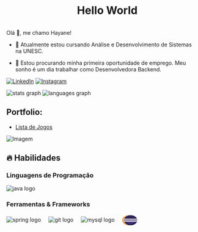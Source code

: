 <!--título-->
<div id="user-content-toc">
  <ul align="center">
    <summary><h1 style="display: inline-block">Hello World</h1></summary>
</div>
<!-- Presentation -->
<p>
  Olá 👋, me chamo Hayane!

  - 🌱 Atualmente estou cursando Análise e Desenvolvimento de Sistemas na UNESC.
    
  - 🔭 Estou procurando minha primeira oportunidade de emprego. Meu sonho é um dia trabalhar como Desenvolvedora Backend.
</p>

<!-- Links -->
[![LinkedIn](https://img.shields.io/badge/LinkedIn-0077B5?style=for-the-badge&logo=linkedin&logoColor=white)](https://www.linkedin.com/in/hayane-caetano-55375622a/)
[![Instagram](https://img.shields.io/badge/Instagram-E4405F?style=for-the-badge&logo=instagram&logoColor=white)](https://www.instagram.com/hayane.91/)


<!-- GithubStats -->
 <img src="https://github-readme-stats.vercel.app/api?username=Hayane244&hide_title=false&hide_rank=false&show_icons=true&include_all_commits=true&count_private=true&disable_animations=false&theme=gotham&locale=en&hide_border=false&order=1" height="160" alt="stats graph"  />   <img src="https://github-readme-stats.vercel.app/api/top-langs?username=Hayane244&locale=en&hide_title=false&layout=compact&card_width=350&langs_count=6&theme=gotham&hide_border=false&order=2" height="160" alt="languages graph"  />
  
<!-- Portfolio -->
## Portfolio:
- [Lista de Jogos](https://github.com/Hayane244/dslist)

<!-- GIF -->
<p align="left">
  <img aling="center" src="https://github.com/user-attachments/assets/2ccc06a2-e4be-4a92-a9a6-b9e8953008ec" alt="Imagem">
</p>

## 🔥 Habilidades
<!-- Skills: Programming Languages -->
  <div style="flex-basis: 48%;">
    <h3>Linguagens de Programação</h3> 
    <img src="https://cdn.jsdelivr.net/gh/devicons/devicon/icons/java/java-original.svg" height="40" alt="java logo"  />
    
  </div>
  
  <!-- Skills: Tools & Frameworks -->
  <div style="flex-basis: 48%;">
    <h3>Ferramentas & Frameworks</h3>

<div align="left">

  <img src="https://cdn.jsdelivr.net/gh/devicons/devicon/icons/spring/spring-original.svg" height="40" alt="spring logo"  />
  <img width="12" />
  <img src="https://cdn.jsdelivr.net/gh/devicons/devicon/icons/git/git-original.svg" height="40" alt="git logo"  />
  <img width="12" />
  <img src="https://cdn.jsdelivr.net/gh/devicons/devicon/icons/mysql/mysql-original.svg" height="40" alt="mysql logo"  />
   <img width="12" />
  <img align="center" alt="Js" height="30" width="40" src="https://github.com/devicons/devicon/blob/master/icons/eclipse/eclipse-original.svg"   />
   <img width="12" />
</div>
